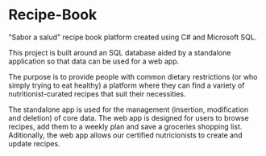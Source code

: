 # Recipe-Book

"Sabor a salud" recipe book platform created using C# and Microsoft SQL.

This project is built around an SQL database aided by a standalone application so that data can be used for a web app. 

The purpose is to provide people with common dietary restrictions (or who simply trying to eat healthy) a platform where they can find a variety of nutritionist-curated recipes that suit their necessities.

The standalone app is used for the management (insertion, modification and deletion) of core data. The web app is designed for users to browse recipes, add them to a weekly plan and save a groceries shopping list. Aditionally, the web app allows our certified nutricionists to create and update recipes.
